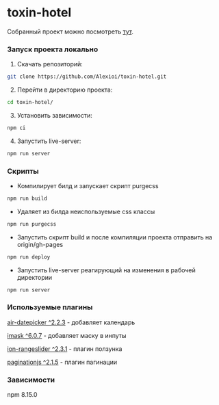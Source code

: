 # toxin-hotel

Собранный проект можно посмотреть [тут](https://alexioi.github.io/toxin-hotel/).

### Запуск проекта локально

1. Скачать репозиторий:

```bash
git clone https://github.com/Alexioi/toxin-hotel.git
```

2. Перейти в директорию проекта:

```bash
cd toxin-hotel/
```

3. Установить зависимости:

```bash
npm ci
```

4. Запустить live-server:

```bash
npm run server
```

### Скрипты

- Компилирует билд и запускает скрипт purgecss

```bash
npm run build
```

- Удаляет из билда неиспользуемые css классы

```bash
npm run purgecss
```

- Запустить скрипт build и после компиляции проекта отправить на origin/gh-pages

```bash
npm run deploy
```

- Запустить live-server реагирующий на изменения в рабочей директории

```bash
npm run server
```

### Используемые плагины

[air-datepicker ^2.2.3](https://www.npmjs.com/package/air-datepicker) - добавляет календарь

[imask ^6.0.7](https://www.npmjs.com/package/imask) - добавляет маску в инпуты

[ion-rangeslider ^2.3.1](https://www.npmjs.com/package/ion-rangeslider) - плагин ползунка

[paginationjs ^2.1.5](https://www.npmjs.com/package/paginationjs) - плагин пагинации

### Зависимости

npm 8.15.0
